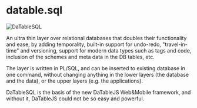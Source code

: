 # datable.sql
![DaTableSQL](http://netmask.it/DaTable.jpg)

An ultra thin layer over relational databases that doubles their functionality and ease, by adding temporality, built-in support for undo-redo, "travel-in-time" and versioning, support for modern data types such as tags and code, inclusion of the schemes and meta data in the DB tables, etc.

The layer is written in PL/SQL, and can be inserted to existing database in one command, without changing anything in the lower layers (the database and the data), or the upper layers (e.g. the applications).

DaTableSQL is the basis of the new DaTableJS Web&Mobile framework, and without it, DaTableJS could not be so easy and powerful.
